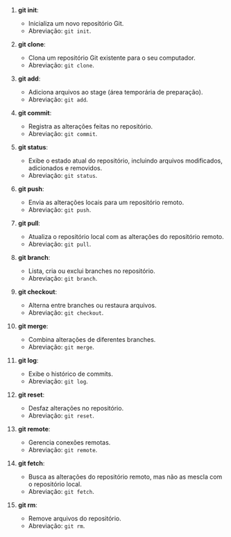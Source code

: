 
1. **git init**:
    
    - Inicializa um novo repositório Git.
    - Abreviação: `git init`.
    
2. **git clone**:
    
    - Clona um repositório Git existente para o seu computador.
    - Abreviação: `git clone`.
    
3. **git add**:
    
    - Adiciona arquivos ao stage (área temporária de preparação).
    - Abreviação: `git add`.
    
4. **git commit**:
    
    - Registra as alterações feitas no repositório.
    - Abreviação: `git commit`.
    
5. **git status**:
    
    - Exibe o estado atual do repositório, incluindo arquivos modificados, adicionados e removidos.
    - Abreviação: `git status`.
    
6. **git push**:
    
    - Envia as alterações locais para um repositório remoto.
    - Abreviação: `git push`.
    
7. **git pull**:
    
    - Atualiza o repositório local com as alterações do repositório remoto.
    - Abreviação: `git pull`.
    
8. **git branch**:
    
    - Lista, cria ou exclui branches no repositório.
    - Abreviação: `git branch`.
    
9. **git checkout**:
    
    - Alterna entre branches ou restaura arquivos.
    - Abreviação: `git checkout`.
    
10. **git merge**:
    
    - Combina alterações de diferentes branches.
    - Abreviação: `git merge`.
    
11. **git log**:
    
    - Exibe o histórico de commits.
    - Abreviação: `git log`.
    
12. **git reset**:
    
    - Desfaz alterações no repositório.
    - Abreviação: `git reset`.
    
13. **git remote**:
    
    - Gerencia conexões remotas.
    - Abreviação: `git remote`.
    
14. **git fetch**:
    
    - Busca as alterações do repositório remoto, mas não as mescla com o repositório local.
    - Abreviação: `git fetch`.
    
15. **git rm**:
    
    - Remove arquivos do repositório.
    - Abreviação: `git rm`.